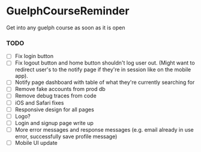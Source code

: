 # GuelphCourseReminder
Get into any guelph course as soon as it is open


### TODO
- [ ] Fix login button
- [ ] Fix logout button and home button shouldn't log user out. (Might want to redirect user's to the notify page if they're in session like on the mobile app).
- [ ] Notify page dashboard with table of what they're currently searching for
- [ ] Remove fake accounts from prod db
- [ ] Remove debug traces from code
- [ ] iOS and Safari fixes
- [ ] Responsive design for all pages
- [ ] Logo?
- [ ] Login and signup page write up
- [ ] More error messages and response messages (e.g. email already in use error, successfully save profile message)
- [ ] Mobile UI update
